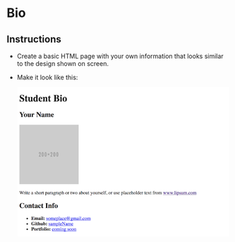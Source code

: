# Bio

## Instructions

* Create a basic HTML page with your own information that looks similar to the design shown on screen.

* Make it look like this:

    ![Demo](images/demo.png)

